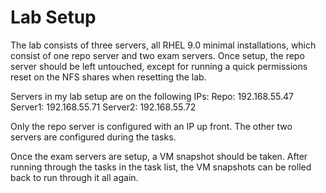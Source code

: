 # Lab Setup

The lab consists of three servers, all RHEL 9.0 minimal installations, which consist of one repo server and two exam servers. Once setup, the repo server should be left untouched, except for running a quick permissions reset on the NFS shares when resetting the lab.

Servers in my lab setup are on the following IPs:
Repo: 192.168.55.47
Server1: 192.168.55.71
Server2: 192.168.55.72

Only the repo server is configured with an IP up front. The other two servers are configured during the tasks.

Once the exam servers are setup, a VM snapshot should be taken. After running through the tasks in the task list, the VM snapshots can be rolled back to run through it all again.